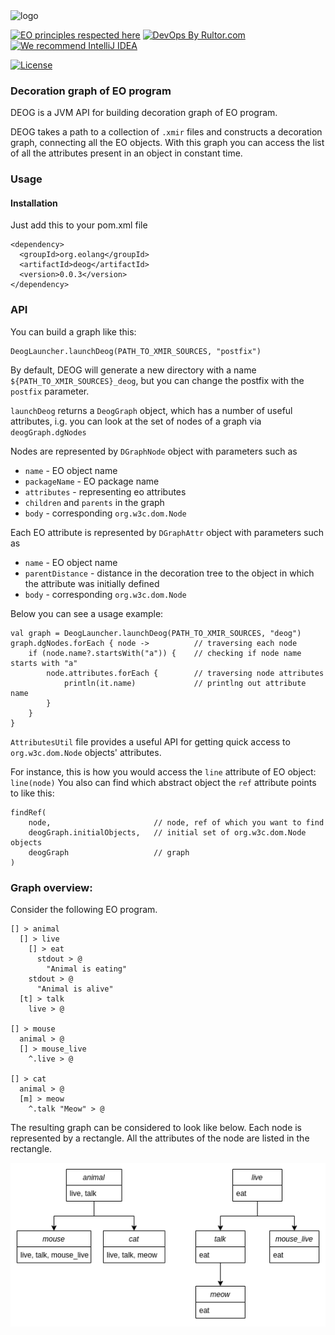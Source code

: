 <img alt="logo" src="https://www.objectionary.com/cactus.svg" height="100px" />

[![EO principles respected here](https://www.elegantobjects.org/badge.svg)](https://www.elegantobjects.org)
[![DevOps By Rultor.com](http://www.rultor.com/b/objectionary/eo-files)](http://www.rultor.com/p/objectionary/deog)
[![We recommend IntelliJ IDEA](https://www.elegantobjects.org/intellij-idea.svg)](https://www.jetbrains.com/idea/)

[//]: # ([![mvn]&#40;https://github.com/objectionary/deog/actions/workflows/build.yml/badge.svg?branch=master&#41;]&#40;https://github.com/objectionary/deog/actions/workflows/build.yml&#41;)
[//]: # ([![Hits-of-Code]&#40;https://hitsofcode.com/github/objectionary/deog&#41;]&#40;https://hitsofcode.com/view/github/objectionary/deog&#41;)
[![License](https://img.shields.io/badge/license-MIT-green.svg)](https://github.com/objectionary/deog/blob/master/LICENSE.txt)

### Decoration graph of EO program

DEOG is a JVM API for building decoration graph of EO program.

DEOG takes a path to a collection of `.xmir` files and constructs a decoration graph, connecting all the EO objects.
With this graph you can access the list of all the attributes present in an object in constant time.


### Usage

#### Installation
Just add this to your pom.xml file
```
<dependency>
  <groupId>org.eolang</groupId>
  <artifactId>deog</artifactId>
  <version>0.0.3</version>
</dependency>
```

### API

You can build a graph like this:
```
DeogLauncher.launchDeog(PATH_TO_XMIR_SOURCES, "postfix")
```
By default, DEOG will generate a new directory with a name `${PATH_TO_XMIR_SOURCES}_deog`, but you can change the postfix with the `postfix` parameter.

`launchDeog` returns a `DeogGraph` object, which has a number of useful attributes, i.g. you can look at the set of nodes of a graph via `deogGraph.dgNodes`

Nodes are represented by `DGraphNode` object with parameters such as
* `name` - EO object name
* `packageName` - EO package name
* `attributes` - representing eo attributes
* `children` and `parents` in the graph
* `body` - corresponding `org.w3c.dom.Node`

Each EO attribute is represented by `DGraphAttr` object with parameters such as
* `name` - EO object name
* `parentDistance` - distance in the decoration tree to the object in which the attribute was initially defined
* `body` - corresponding `org.w3c.dom.Node`

Below you can see a usage example:
```
val graph = DeogLauncher.launchDeog(PATH_TO_XMIR_SOURCES, "deog")
graph.dgNodes.forEach { node ->          // traversing each node
    if (node.name?.startsWith("a")) {    // checking if node name starts with "a"
        node.attributes.forEach {        // traversing node attributes
            println(it.name)             // printlng out attribute name
        }
    }
}
```

`AttributesUtil` file provides a useful API for getting quick access to `org.w3c.dom.Node` objects' attributes.

For instance, this is how you would access the `line` attribute of EO object: `line(node)`
You also can find which abstract object the `ref` attribute points to like this:
```
findRef(
    node,                       // node, ref of which you want to find
    deogGraph.initialObjects,   // initial set of org.w3c.dom.Node objects
    deogGraph                   // graph
)
```

### Graph overview:

Consider the following EO program.

```
[] > animal
  [] > live
    [] > eat
      stdout > @
        "Animal is eating"
    stdout > @
      "Animal is alive"
  [t] > talk
    live > @

[] > mouse
  animal > @
  [] > mouse_live
    ^.live > @

[] > cat
  animal > @
  [m] > meow
    ^.talk "Meow" > @
```

The resulting graph can be considered to look like below. Each node is represented by a rectangle.
All the attributes of the node are listed in the rectangle.

![](assets/diag.drawio.png)
